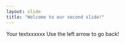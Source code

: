 ```yaml
---
layout: slide
title: "Welcome to our second slide!"
---
```

Your textxxxxxx
Use the left arrow to go back!
